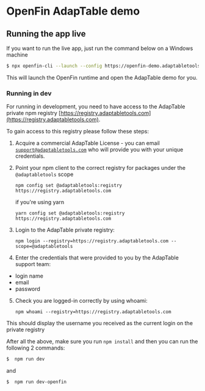 # OpenFin AdapTable demo

## Running the app live

If you want to run the live app, just run the command below on a Windows machine

```sh
$ npx openfin-cli --launch --config https://openfin-demo.adaptabletools.com/openfin-app.json
```

This will launch the OpenFin runtime and open the AdapTable demo for you.

### Running in dev

For running in development, you need to have access to the AdapTable private npm registry [https://registry.adaptabletools.com](https://registry.adaptabletools.com).

To gain access to this registry please follow these steps:

1. Acquire a commercial AdapTable License - you can email [`support@adaptabletools.com`](mailto:support@adaptabletools.com) who will provide you with your unique credentials.

2. Point your npm client to the correct registry for packages under the `@adaptabletools` scope

   `npm config set @adaptabletools:registry https://registry.adaptabletools.com`

   if you're using yarn

   `yarn config set @adaptabletools:registry https://registry.adaptabletools.com`

3. Login to the AdapTable private registry:

   `npm login --registry=https://registry.adaptabletools.com --scope=@adaptabletools`

4. Enter the credentials that were provided to you by the AdapTable support team:

- login name
- email
- password

5. Check you are logged-in correctly by using whoami:

   `npm whoami --registry=https://registry.adaptabletools.com`

This should display the username you received as the current login on the private registry

After all the above, make sure you run `npm install` and then you can run the following 2 commands:

```sh
$  npm run dev
```

and

```sh
$  npm run dev-openfin
```
